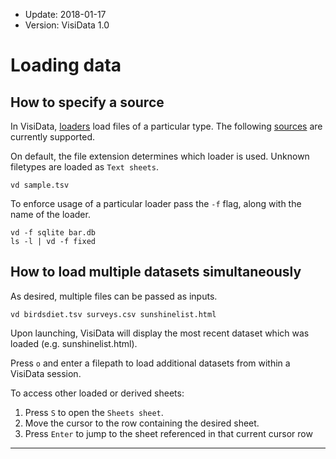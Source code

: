- Update: 2018-01-17
- Version: VisiData 1.0

# Loading data

## How to specify a source

In VisiData, [loaders](/howto/loaders) load files of a particular type. The following [sources](/man#loaders) are currently supported.

On default, the file extension determines which loader is used. Unknown filetypes are loaded as `Text sheets`.

~~~
vd sample.tsv
~~~

To enforce usage of a particular loader pass the `-f` flag, along with the name of the loader.

~~~
vd -f sqlite bar.db
ls -l | vd -f fixed
~~~

## How to load multiple datasets simultaneously

As desired, multiple files can be passed as inputs.

~~~
vd birdsdiet.tsv surveys.csv sunshinelist.html
~~~

Upon launching, VisiData will display the most recent dataset which was loaded (e.g. sunshinelist.html).

Press `o` and enter a filepath to load additional datasets from within a VisiData session.

To access other loaded or derived sheets:

1. Press `S` to open the `Sheets sheet`.
2. Move the cursor to the row containing the desired sheet.
3. Press `Enter` to jump to the sheet referenced in that current cursor row

---
